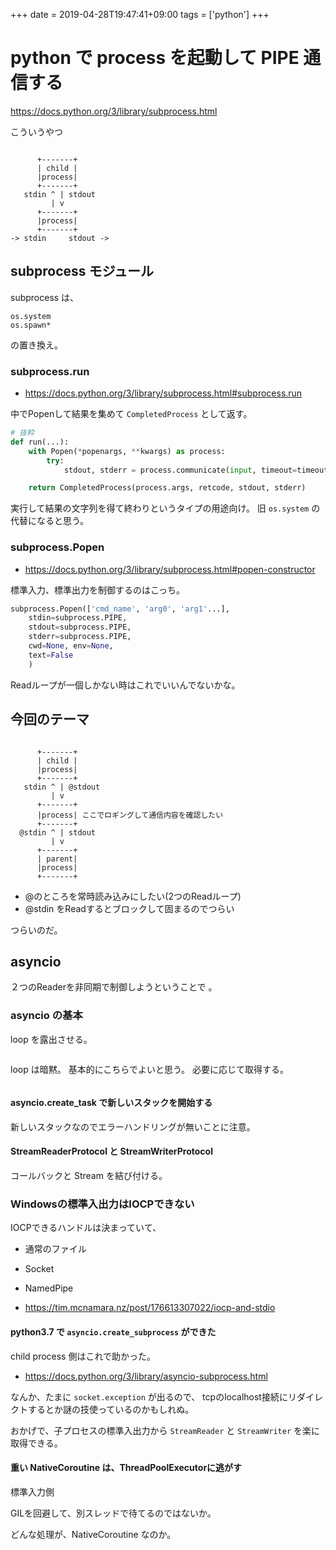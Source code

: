 +++
date = 2019-04-28T19:47:41+09:00
tags = ['python']
+++

# python で process を起動して PIPE 通信する

 https://docs.python.org/3/library/subprocess.html

こういうやつ

```

      +-------+
      | child |
      |process|
      +-------+
   stdin ^ | stdout
         | v
      +-------+
      |process|
      +-------+
-> stdin     stdout ->
```

## subprocess モジュール

subprocess は、

 ```
os.system
os.spawn*
```

の置き換え。

 ### subprocess.run

* https://docs.python.org/3/library/subprocess.html#subprocess.run

中でPopenして結果を集めて `CompletedProcess` として返す。

```python
# 抜粋
def run(...):
    with Popen(*popenargs, **kwargs) as process:
        try:
            stdout, stderr = process.communicate(input, timeout=timeout) 

    return CompletedProcess(process.args, retcode, stdout, stderr)
```

実行して結果の文字列を得て終わりというタイプの用途向け。
旧 `os.system` の代替になると思う。

### subprocess.Popen

* https://docs.python.org/3/library/subprocess.html#popen-constructor

標準入力、標準出力を制御するのはこっち。

```python
subprocess.Popen(['cmd_name', 'arg0', 'arg1'...],
    stdin=subprocess.PIPE,
    stdout=subprocess.PIPE,
    stderr=subprocess.PIPE,
    cwd=None, env=None,
    text=False
    )
```

Readループが一個しかない時はこれでいいんでないかな。

## 今回のテーマ

```

      +-------+
      | child |
      |process|
      +-------+
   stdin ^ | @stdout
         | v
      +-------+
      |process| ここでロギングして通信内容を確認したい
      +-------+
  @stdin ^ | stdout
         | v
      +-------+
      | parent|
      |process|
      +-------+

```

* @のところを常時読み込みにしたい(2つのReadループ)
* @stdin をReadするとブロックして固まるのでつらい

つらいのだ。

## asyncio

２つのReaderを非同期で制御しようということで 。


### asyncio の基本

loop を露出させる。

```python
```

loop は暗黙。
基本的にこちらでよいと思う。
必要に応じて取得する。

```python
```

#### asyncio.create_task で新しいスタックを開始する

新しいスタックなのでエラーハンドリングが無いことに注意。

#### StreamReaderProtocol と StreamWriterProtocol

コールバックと Stream を結び付ける。

### Windowsの標準入出力はIOCPできない

IOCPできるハンドルは決まっていて、

* 通常のファイル
* Socket
* NamedPipe

* https://tim.mcnamara.nz/post/176613307022/iocp-and-stdio

#### python3.7 で `asyncio.create_subprocess` ができた

child process 側はこれで助かった。

* https://docs.python.org/3/library/asyncio-subprocess.html

なんか、たまに `socket.exception` が出るので、
tcpのlocalhost接続にリダイレクトするとか謎の技使っているのかもしれぬ。

おかげで、子プロセスの標準入出力から `StreamReader` と `StreamWriter`
を楽に取得できる。

#### 重い NativeCoroutine は、ThreadPoolExecutorに逃がす
標準入力側

GILを回避して、別スレッドで待てるのではないか。

どんな処理が、NativeCoroutine なのか。

